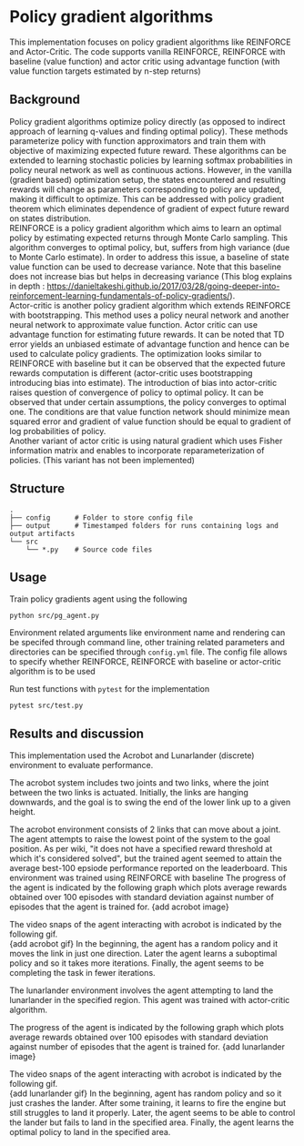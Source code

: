 # Policy gradient algorithms
This implementation focuses on policy gradient algorithms like REINFORCE and Actor-Critic. The code supports vanilla REINFORCE, REINFORCE with baseline (value function) and actor critic using advantage function (with value function targets estimated by n-step returns)

## Background

Policy gradient algorithms optimize policy directly (as opposed to indirect approach of learning q-values and finding optimal policy). These methods parameterize policy with function approximators and train them with objective of maximizing expected future reward. These algorithms can be extended to learning stochastic policies by learning softmax probabilities in policy neural network as well as continuous actions. However, in the vanilla (gradient based) optimization setup, the states encountered and resulting rewards will change as parameters corresponding to policy are updated, making it difficult to optimize. This can be addressed with policy gradient theorem which eliminates dependence of gradient of expect future reward on states distribution.  
REINFORCE is a policy gradient algorithm which aims to learn an optimal policy by estimating expected returns through Monte Carlo sampling. This algorithm converges to optimal policy, but, suffers from high variance (due to Monte Carlo estimate). In order to address this issue, a baseline of state value function can be used to decrease variance. Note that this baseline does not increase bias but helps in decreasing variance (This blog explains in depth : https://danieltakeshi.github.io/2017/03/28/going-deeper-into-reinforcement-learning-fundamentals-of-policy-gradients/).  
Actor-critic is another policy gradient algorithm which extends REINFORCE with bootstrapping. This method uses a policy neural network and another neural network to approximate value function. Actor critic can use advantage function for estimating future rewards. It can be noted that TD error yields an unbiased estimate of advantage function and hence can be used to calculate policy gradients.
The optimization looks similar to REINFORCE with baseline but it can be observed that the expected future rewards computation is different (actor-critic uses bootstrapping introducing bias into estimate). The introduction of bias into actor-critic raises question of convergence of policy to optimal policy. It can be observed that under certain assumptions, the policy converges to optimal one. The conditions are that value function network should minimize mean squared error and gradient of value function should be equal to gradient of log probabilities of policy.  
Another variant of actor critic is using natural gradient which uses Fisher information matrix and enables to incorporate reparameterization of policies. (This variant has not been implemented)

## Structure

```
.
├── config      # Folder to store config file
├── output      # Timestamped folders for runs containing logs and output artifacts
└── src
    └── *.py    # Source code files
```
## Usage
Train policy gradients agent using the following
```
python src/pg_agent.py
```
Environment related arguments like environment name and rendering can be specifed through command line, other training related parameters and directories can be specified through `config.yml` file. The config file allows to specify whether REINFORCE, REINFORCE with baseline or actor-critic algorithm is to be used
  
Run test functions with `pytest` for the implementation
```
pytest src/test.py
```

## Results and discussion
This implementation used the Acrobot and Lunarlander (discrete) environment to evaluate performance. 

The acrobot system includes two joints and two links, where the joint between the two links is actuated. Initially, the links are hanging downwards, and the goal is to swing the end of the lower link up to a given height.

The acrobot environment consists of 2 links that can move about a joint. The agent attempts to raise the lowest point of the system to the goal position. As per wiki, "it does not have a specified reward threshold at which it's considered solved", but the trained agent seemed to attain the average best-100 epsiode performance reported on the leaderboard. 
This environment was trained using REINFORCE with baseline
The progress of the agent is indicated by the following graph which plots average rewards obtained over 100 episodes with standard deviation against number of episodes that the agent is trained for.
{add acrobot image}

The video snaps of the agent interacting with acrobot is indicated by the following gif.  
{add acrobot gif}
In the beginning, the agent has a random policy and it moves the link in just one direction. Later the agent learns a suboptimal policy and so it takes more iterations. Finally, the agent seems to be completing the task in fewer iterations.


The lunarlander environment involves the agent attempting to land the lunarlander in the specified region. This agent was trained with actor-critic algorithm.

The progress of the agent is indicated by the following graph which plots average rewards obtained over 100 episodes with standard deviation against number of episodes that the agent is trained for.
{add lunarlander image}

The video snaps of the agent interacting with acrobot is indicated by the following gif.  
{add lunarlander gif}
In the beginning, agent has random policy and so it just crashes the lander. After some training, it learns to fire the engine but still struggles to land it properly. Later, the agent seems to be able to control the lander but fails to land in the specified area. Finally, the agent learns the optimal policy to land in the specified area.
